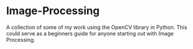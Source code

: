 # Image-Processing
A collection of some of my work using the OpenCV library in Python.
This could serve as a beginners guide for anyone starting out with Image Processing.

